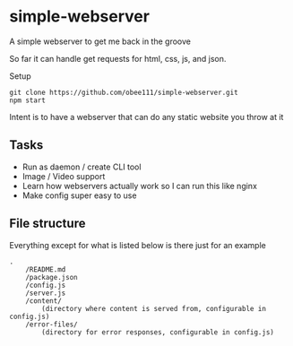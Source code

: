 # simple-webserver
A simple webserver to get me back in the groove

So far it can handle get requests for html, css, js, and json.

Setup
```
git clone https://github.com/obee111/simple-webserver.git
npm start
```

Intent is to have a webserver that can do any static website you throw at it

## Tasks

- Run as daemon / create CLI tool
- Image / Video support
- Learn how webservers actually work so I can run this like nginx
- Make config super easy to use

## File structure

Everything except for what is listed below is there just for an example

```
.
	/README.md
	/package.json
	/config.js
	/server.js
	/content/
		(directory where content is served from, configurable in config.js)
	/error-files/
		(directory for error responses, configurable in config.js)

```
